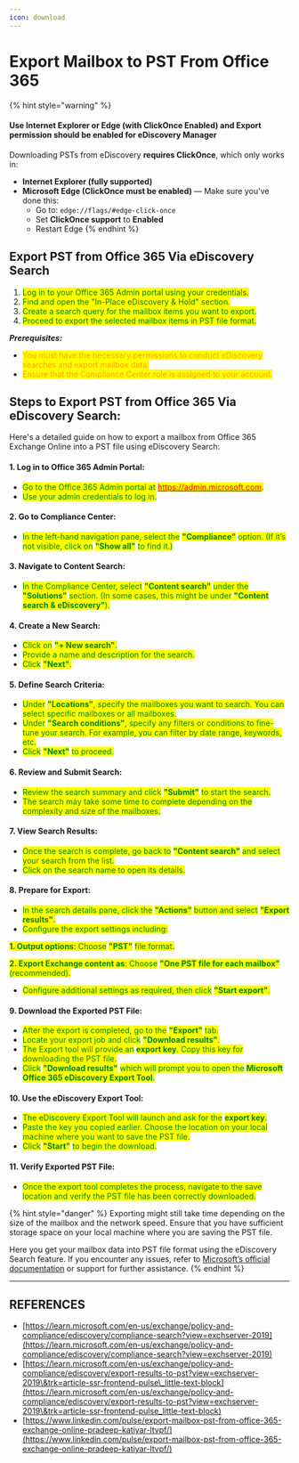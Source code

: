 ```yaml
---
icon: download
---
```


# Export Mailbox to PST From Office 365

{% hint style="warning" %}
#### **Use Internet Explorer or Edge (with ClickOnce Enabled) and Export permission should be enabled for eDiscovery Manager**

Downloading PSTs from eDiscovery **requires ClickOnce**, which only works in:

* **Internet Explorer (fully supported)**
* **Microsoft Edge (ClickOnce must be enabled)** — Make sure you've done this:
  * Go to: `edge://flags/#edge-click-once`
  * Set **ClickOnce support** to **Enabled**
  * Restart Edge
{% endhint %}

## Export PST from Office 365 Via eDiscovery Search

1. <mark style="color:green;">Log in to your Office 365 Admin portal using your credentials.</mark>
2. <mark style="color:green;">Find and open the "In-Place eDiscovery & Hold" section.</mark>
3. <mark style="color:green;">Create a search query for the mailbox items you want to export.</mark>
4. <mark style="color:green;">Proceed to export the selected mailbox items in PST file format.</mark>

_**Prerequisites:**_

* <mark style="color:orange;">You must have the necessary permissions to conduct eDiscovery searches and export mailbox data.</mark>
* <mark style="color:orange;">Ensure that the Compliance Center role is assigned to your account.</mark>

## Steps to Export PST from Office 365 Via eDiscovery Search:

Here's a detailed guide on how to export a mailbox from Office 365 Exchange Online into a PST file using eDiscovery Search:

#### 1. Log in to Office 365 Admin Portal: <a href="#ember65" id="ember65"></a>

* <mark style="color:green;">Go to the Office 365 Admin portal at</mark> [<mark style="color:red;">https://admin.microsoft.com</mark>](https://admin.microsoft.com/)<mark style="color:red;">.</mark>
* <mark style="color:green;">Use your admin credentials to log in.</mark>

#### 2. Go to Compliance Center: <a href="#ember67" id="ember67"></a>

* <mark style="color:green;">In the left-hand navigation pane, select the</mark> <mark style="color:green;"></mark><mark style="color:green;">**"Compliance"**</mark> <mark style="color:green;"></mark><mark style="color:green;">option. (If it’s not visible, click on</mark> <mark style="color:green;"></mark><mark style="color:green;">**"Show all"**</mark> <mark style="color:green;"></mark><mark style="color:green;">to find it.)</mark>

#### 3. Navigate to Content Search: <a href="#ember69" id="ember69"></a>

* <mark style="color:green;">In the Compliance Center, select</mark> <mark style="color:green;"></mark><mark style="color:green;">**"Content search"**</mark> <mark style="color:green;"></mark><mark style="color:green;">under the</mark> <mark style="color:green;"></mark><mark style="color:green;">**"Solutions"**</mark> <mark style="color:green;"></mark><mark style="color:green;">section. (In some cases, this might be under</mark> <mark style="color:green;"></mark><mark style="color:green;">**"Content search & eDiscovery"**</mark><mark style="color:green;">).</mark>

#### 4. Create a New Search: <a href="#ember71" id="ember71"></a>

* <mark style="color:green;">Click on</mark> <mark style="color:green;"></mark><mark style="color:green;">**"+ New search"**</mark><mark style="color:green;">.</mark>
* <mark style="color:green;">Provide a name and description for the search.</mark>
* <mark style="color:green;">Click</mark> <mark style="color:green;"></mark><mark style="color:green;">**"Next"**</mark><mark style="color:green;">.</mark>

#### 5. Define Search Criteria: <a href="#ember73" id="ember73"></a>

* <mark style="color:green;">Under</mark> <mark style="color:green;"></mark><mark style="color:green;">**"Locations"**</mark><mark style="color:green;">, specify the mailboxes you want to search. You can select specific mailboxes or all mailboxes.</mark>
* <mark style="color:green;">Under</mark> <mark style="color:green;"></mark><mark style="color:green;">**"Search conditions"**</mark><mark style="color:green;">, specify any filters or conditions to fine-tune your search. For example, you can filter by date range, keywords, etc.</mark>
* <mark style="color:green;">Click</mark> <mark style="color:green;"></mark><mark style="color:green;">**"Next"**</mark> <mark style="color:green;"></mark><mark style="color:green;">to proceed.</mark>

#### 6. Review and Submit Search: <a href="#ember75" id="ember75"></a>

* <mark style="color:green;">Review the search summary and click</mark> <mark style="color:green;"></mark><mark style="color:green;">**"Submit"**</mark> <mark style="color:green;"></mark><mark style="color:green;">to start the search.</mark>
* <mark style="color:green;">The search may take some time to complete depending on the complexity and size of the mailboxes.</mark>

#### 7. View Search Results: <a href="#ember77" id="ember77"></a>

* <mark style="color:green;">Once the search is complete, go back to</mark> <mark style="color:green;"></mark><mark style="color:green;">**"Content search"**</mark> <mark style="color:green;"></mark><mark style="color:green;">and select your search from the list.</mark>
* <mark style="color:green;">Click on the search name to open its details.</mark>

#### 8. Prepare for Export: <a href="#ember79" id="ember79"></a>

* <mark style="color:green;">In the search details pane, click the</mark> <mark style="color:green;"></mark><mark style="color:green;">**"Actions"**</mark> <mark style="color:green;"></mark><mark style="color:green;">button and select</mark> <mark style="color:green;"></mark><mark style="color:green;">**"Export results"**</mark><mark style="color:green;">.</mark>
* <mark style="color:green;">Configure the export settings including:</mark>

<mark style="color:green;">**1. Output options**</mark><mark style="color:green;">: Choose</mark> <mark style="color:green;"></mark><mark style="color:green;">**"PST"**</mark> <mark style="color:green;"></mark><mark style="color:green;">file format.</mark>

<mark style="color:green;">**2. Export Exchange content as**</mark><mark style="color:green;">: Choose</mark> <mark style="color:green;"></mark><mark style="color:green;">**"One PST file for each mailbox"**</mark> <mark style="color:green;"></mark><mark style="color:green;">(recommended).</mark>

* <mark style="color:green;">Configure additional settings as required, then click</mark> <mark style="color:green;"></mark><mark style="color:green;">**"Start export"**</mark><mark style="color:green;">.</mark>

#### 9. Download the Exported PST File: <a href="#ember84" id="ember84"></a>

* <mark style="color:green;">After the export is completed, go to the</mark> <mark style="color:green;"></mark><mark style="color:green;">**"Export"**</mark> <mark style="color:green;"></mark><mark style="color:green;">tab.</mark>
* <mark style="color:green;">Locate your export job and click</mark> <mark style="color:green;"></mark><mark style="color:green;">**"Download results"**</mark><mark style="color:green;">.</mark>
* <mark style="color:green;">The Export tool will provide an</mark> <mark style="color:green;"></mark><mark style="color:green;">**export key**</mark><mark style="color:green;">. Copy this key for downloading the PST file.</mark>
* <mark style="color:green;">Click</mark> <mark style="color:green;"></mark><mark style="color:green;">**"Download results"**</mark> <mark style="color:green;"></mark><mark style="color:green;">which will prompt you to open the</mark> <mark style="color:green;"></mark><mark style="color:green;">**Microsoft Office 365 eDiscovery Export Tool**</mark><mark style="color:green;">.</mark>

#### 10. Use the eDiscovery Export Tool: <a href="#ember86" id="ember86"></a>

* <mark style="color:green;">The eDiscovery Export Tool will launch and ask for the</mark> <mark style="color:green;"></mark><mark style="color:green;">**export key**</mark><mark style="color:green;">.</mark>
* <mark style="color:green;">Paste the key you copied earlier. Choose the location on your local machine where you want to save the PST file.</mark>
* <mark style="color:green;">Click</mark> <mark style="color:green;"></mark><mark style="color:green;">**"Start"**</mark> <mark style="color:green;"></mark><mark style="color:green;">to begin the download.</mark>

#### 11. Verify Exported PST File: <a href="#ember88" id="ember88"></a>

* <mark style="color:green;">Once the export tool completes the process, navigate to the save location and verify the PST file has been correctly downloaded.</mark>

{% hint style="danger" %}
Exporting might still take time depending on the size of the mailbox and the network speed. Ensure that you have sufficient storage space on your local machine where you are saving the PST file.

Here you get your mailbox data into PST file format using the eDiscovery Search feature. If you encounter any issues, refer to [Microsoft’s official documentation](https://learn.microsoft.com/en-us/exchange/policy-and-compliance/ediscovery/export-results-to-pst?view=exchserver-2019\&trk=article-ssr-frontend-pulse_little-text-block) or support for further assistance.
{% endhint %}

***

## REFERENCES

* [https://learn.microsoft.com/en-us/exchange/policy-and-compliance/ediscovery/compliance-search?view=exchserver-2019](https://learn.microsoft.com/en-us/exchange/policy-and-compliance/ediscovery/compliance-search?view=exchserver-2019)
* [https://learn.microsoft.com/en-us/exchange/policy-and-compliance/ediscovery/export-results-to-pst?view=exchserver-2019\&trk=article-ssr-frontend-pulse\_little-text-block](https://learn.microsoft.com/en-us/exchange/policy-and-compliance/ediscovery/export-results-to-pst?view=exchserver-2019\&trk=article-ssr-frontend-pulse_little-text-block)
* [https://www.linkedin.com/pulse/export-mailbox-pst-from-office-365-exchange-online-pradeep-katiyar-ltvpf/](https://www.linkedin.com/pulse/export-mailbox-pst-from-office-365-exchange-online-pradeep-katiyar-ltvpf/)
